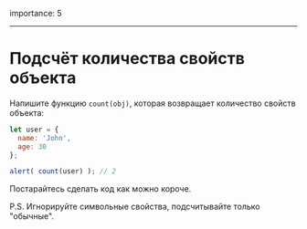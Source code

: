 importance: 5

---

# Подсчёт количества свойств объекта

Напишите функцию `count(obj)`, которая возвращает количество свойств объекта:

```js
let user = {
  name: 'John',
  age: 30
};

alert( count(user) ); // 2
```

Постарайтесь сделать код как можно короче.

P.S. Игнорируйте символьные свойства, подсчитывайте только "обычные".

